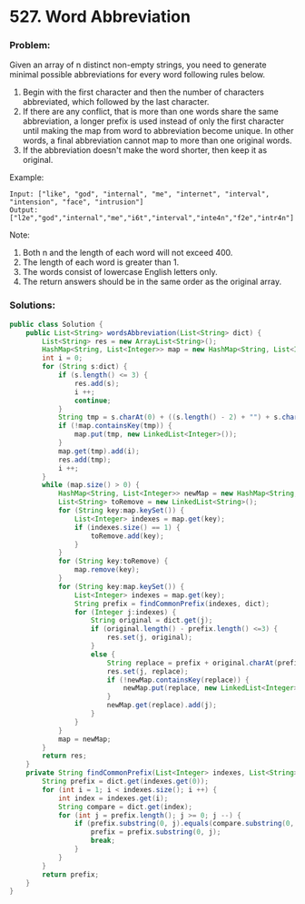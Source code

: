 # 527. Word Abbreviation

### Problem:

Given an array of n distinct non-empty strings, you need to generate minimal possible abbreviations for every word following rules below.

1. Begin with the first character and then the number of characters abbreviated, which followed by the last character.
2. If there are any conflict, that is more than one words share the same abbreviation, a longer prefix is used instead of only the first character until making the map from word to abbreviation become unique. In other words, a final abbreviation cannot map to more than one original words.
3. If the abbreviation doesn't make the word shorter, then keep it as original.

Example:
```
Input: ["like", "god", "internal", "me", "internet", "interval", "intension", "face", "intrusion"]
Output: ["l2e","god","internal","me","i6t","interval","inte4n","f2e","intr4n"]
```
Note:
1. Both n and the length of each word will not exceed 400.
2. The length of each word is greater than 1.
3. The words consist of lowercase English letters only.
4. The return answers should be in the same order as the original array.

### Solutions:

```java
public class Solution {
    public List<String> wordsAbbreviation(List<String> dict) {
        List<String> res = new ArrayList<String>();
        HashMap<String, List<Integer>> map = new HashMap<String, List<Integer>>();
        int i = 0;
        for (String s:dict) {
            if (s.length() <= 3) {
                res.add(s);
                i ++;
                continue;
            }            
            String tmp = s.charAt(0) + ((s.length() - 2) + "") + s.charAt(s.length() - 1);
            if (!map.containsKey(tmp)) {
                map.put(tmp, new LinkedList<Integer>());
            }
            map.get(tmp).add(i);
            res.add(tmp);
            i ++;
        }
        while (map.size() > 0) {
            HashMap<String, List<Integer>> newMap = new HashMap<String, List<Integer>>();
            List<String> toRemove = new LinkedList<String>();
            for (String key:map.keySet()) {
                List<Integer> indexes = map.get(key);
                if (indexes.size() == 1) {
                    toRemove.add(key);
                }
            }
            for (String key:toRemove) {
                map.remove(key);
            }
            for (String key:map.keySet()) {
                List<Integer> indexes = map.get(key);
                String prefix = findCommonPrefix(indexes, dict);
                for (Integer j:indexes) {
                    String original = dict.get(j);
                    if (original.length() - prefix.length() <=3) {
                        res.set(j, original);
                    }
                    else {
                        String replace = prefix + original.charAt(prefix.length()) + (original.length() - prefix.length() - 2) + original.charAt(original.length() - 1);
                        res.set(j, replace);
                        if (!newMap.containsKey(replace)) {
                            newMap.put(replace, new LinkedList<Integer>());
                        }
                        newMap.get(replace).add(j);
                    }
                }
            }
            map = newMap;
        }
        return res;
    }
    private String findCommonPrefix(List<Integer> indexes, List<String> dict) {
        String prefix = dict.get(indexes.get(0));
        for (int i = 1; i < indexes.size(); i ++) {
            int index = indexes.get(i);
            String compare = dict.get(index);
            for (int j = prefix.length(); j >= 0; j --) {
                if (prefix.substring(0, j).equals(compare.substring(0, j))) {
                    prefix = prefix.substring(0, j);
                    break;
                }
            }
        }
        return prefix;
    }
}
```